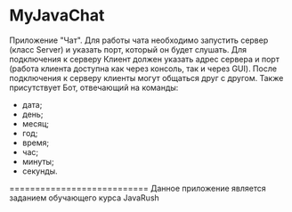 # MyJavaChat

Приложение "Чат". Для работы чата необходимо запустить сервер (класс Server) и указать порт, который он будет слушать. Для подключения 
к серверу Клиент должен указать адрес сервера и порт (работа клиента доступна как через консоль, так и через GUI). После подключения к серверу клиенты могут общаться друг с другом. 
Также присутствует Бот, отвечающий на команды:
- дата;
- день;
- месяц;
- год;
- время;
- час;
- минуты;
- секунды.

===========================
Данное приложение является заданием обучающего курса JavaRush
